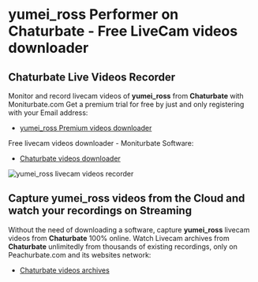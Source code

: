 # yumei_ross Performer on Chaturbate - Free LiveCam videos downloader

## Chaturbate Live Videos Recorder

Monitor and record livecam videos of **yumei_ross** from **Chaturbate** with Moniturbate.com
Get a premium trial for free by just and only registering with your Email address:
* [yumei_ross Premium videos downloader](https://moniturbate.com/request-demo-licence-key.html)

Free livecam videos downloader - Moniturbate Software:
* [Chaturbate videos downloader](https://moniturbate.com/moniturbate-download-software.html)

![yumei_ross livecam videos recorder](https://peachurnet.com/templates/moniturbate-software.png)


## Capture yumei_ross videos from the Cloud and watch your recordings on Streaming

Without the need of downloading a software, capture **yumei_ross** livecam videos from **Chaturbate** 100% online.
Watch Livecam archives from **Chaturbate** unlimitedly from thousands of existing recordings, only on Peachurbate.com and its websites network:
* [Chaturbate videos archives](https://peachurnet.com/)